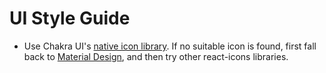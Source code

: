 # UI Style Guide

* Use Chakra UI's [native icon library](https://chakra-ui.com/docs/components/icon#using-chakra-ui-icons).
If no suitable icon is found, first fall back to
[Material Design](https://react-icons.github.io/react-icons/icons/md/), and then
try other react-icons libraries.
